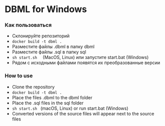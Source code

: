# DBML for Windows

### Как пользоваться
* Склонируйте репозиторий
* ```docker build -t dbml .```
* Разместите файлы .dbml в папку dbml
* Разместите файлы .sql в папку sql
* ```sh start.sh  ``` (MacOS, Linux) или запустите start.bat (Windows)
* Рядом с исходными файлами появятся их преобразованные версии

### How to use
* Clone the repository
* ```docker build -t dbml .```
* Place the files .dbml to the dbml folder
* Place the .sql files in the sql folder
* ```sh start.sh ``` (macOS, Linux) or run start.bat (Windows)
* Converted versions of the source files will appear next to the source files
